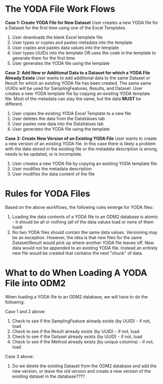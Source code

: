 The YODA File Work Flows
========================
**Case 1: Create YODA File for New Dataset**
User creates a new YODA file for a Dataset for the first time using one of the Excel Templates.

1. User downloads the blank Excel template file
2. User types or copies and pastes metadata into the template
3. User copies and pastes data values into the template
4. User types UUIDs into the template OR uses the code in the template to generate them for the first time
5. User generates the YODA file using the template

**Case 2: Add New or Additional Data to a Dataset for which a YODA File Already Exists**
User wants to add additional data to the same Dataset or Result for which an existing YODA file has been created.  The same same UUIDs will be used for SamplingFeatures, Results, and Dataset. User creates a new YODA template file by copying an existing YODA template file. Most of the metadata can stay the same, but the data **MUST** be different.

1. User copies the existing YODA Excel Template to a new file
2. User deletes the data from the DataValues tab
3. User pastes new data into the DataValues tab
4. User generates the YODA file using the template 

**Case 3: Create New Version of an Existing YODA File**
User wants to create a new version of an existing YODA file. In this case there is likely a problem with the data stored in the existing file or the metadata description is wrong, needs to be updated, or is incomplete.

1. User creates a new YODA file by copying an existing YODA template file. 
2. User modifies the metadata description 
3. User modifies the data content of the file

Rules for YODA Files
====================
Based on the above workflows, the following rules emerge for YODA files:

1. Loading the data contents of a YODA file to an ODM2 database is atomic - it should be all or nothing (all of the data values load or none of them load)
2. No two YODA files should contain the same data values. Versioning may be an exception.  However, the idea is that new files for the same Dataset/Result would pick up where another YODA file leaves off.  New data would not be appended to an existing YODA file. Instead an entirely new file would be created that contains the next "chunk" of data.

What to do When Loading A YODA File into ODM2
=============================================
When loading a YODA file to an ODM2 database, we will have to do the following:

Case 1 and 2 above:

1. Check to see if the SamplingFeature already exists (by UUID) - if not, load
2. Check to see if the Result already exists (by UUID) - if not, load
3. Check to see if the Dataset already exists (by UUID) - if not, load
4. Check to see if the Method already exists (by unique columns) - if not, load

Case 3 above:

1.  Do we delete the existing Dataset from the ODM2 database and add the new version, or leave the old version and create a new version of the existing dataset in the database????


